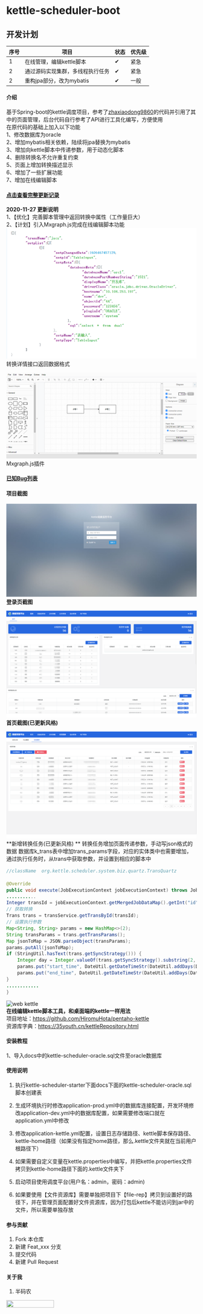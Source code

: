 # kettle-scheduler-boot
    
## 开发计划

|序号|项目|状态|优先级|
|----|----|----|----|
|1|在线管理，编辑kettle脚本 |✔|紧急|
|2|通过源码实现集群，多线程执行任务 |✔|紧急|
|2|重构jpa部分，改为mybatis|✔|一般|

#### 介绍
基于Spring-boot的kettle调度项目，参考了[zhaxiaodong9860](https://github.com/zhaxiaodong9860)的代码并引用了其中的页面管理，后台代码自行参考了API进行工具化编写，方便使用   
在原代码的基础上加入以下功能   
1、修改数据库为oracle   
2、增加mybatis相关依赖，陆续将jpa替换为mybatis   
3、增加向kettle脚本中传递参数，用于动态化脚本   
4、删除转换名不允许重复约束   
5、页面上增加转换描述显示   
6、增加了一些扩展功能   
7、增加在线编辑脚本   

#### [点击查看完整更新记录](./docs/md/update.md) 
**2020-11-27 更新说明**  
1、【优化】完善脚本管理中返回转换中属性（工作量巨大）   
2、【计划】引入Mxgraph.js完成在线编辑脚本功能 
![avatar](./docs/img/transDetail.jpg)
转换详情接口返回数据格式   

![avatar](./docs/img/Mxgraph.js.png)
Mxgraph.js插件  

#### [已知Bug列表](./docs/md/Bug.md)

#### 项目截图

![avatar](./docs/img/login.png)
 **<centeer>登录页截图</center>** 


![avatar](./docs/img/index_new.png)
 **<centeer>首页截图(已更新风格)</center>** 


![avatar](./docs/img/trans_new.png)
 **<centeer>新增转换任务(已更新风格)</center>   ** 
转换任务增加页面传递参数，手动写json格式的数据 
数据库k_trans表中增加trans_params字段，对应的实体类中也需要增加，通过执行任务时，从trans中获取参数，并设置到相应的脚本中
 
```java
//className  org.kettle.scheduler.system.biz.quartz.TransQuartz

@Override
public void execute(JobExecutionContext jobExecutionContext) throws JobExecutionException {
...........
Integer transId = jobExecutionContext.getMergedJobDataMap().getInt("id");
// 获取转换
Trans trans = transService.getTransById(transId);
// 设置执行参数
Map<String, String> params = new HashMap<>(2);
String transParams = trans.getTransParams();
Map jsonToMap = JSON.parseObject(transParams);
params.putAll(jsonToMap);
if (StringUtil.hasText(trans.getSyncStrategy())) {
	Integer day = Integer.valueOf(trans.getSyncStrategy().substring(2, trans.getSyncStrategy().length()));
	params.put("start_time", DateUtil.getDateTimeStr(DateUtil.addDays(DateUtil.getTodayStartTime(), -day)));
	params.put("end_time", DateUtil.getDateTimeStr(DateUtil.addDays(DateUtil.getTodayEndTime(), -day)));
}
............
}

```

![web kettle](https://images.gitee.com/uploads/images/2020/1029/095456_a0903322_720502.png "屏幕截图.png")   
**在线编辑kettle脚本工具，和桌面端的kettle一样用法**    
项目地址：https://github.com/HiromuHota/pentaho-kettle   
资源库字典：https://35youth.cn/kettleRepository.html

#### 安装教程
1、导入docs中的kettle-scheduler-oracle.sql文件至oracle数据库   

#### 使用说明
1.  执行kettle-scheduler-starter下面docs下面的kettle-scheduler-oracle.sql脚本创建表

2.  生成环境执行时修改application-prod.yml中的数据库连接配置，开发环境修改application-dev.yml中的数据库配置，如果需要修改端口就在application.yml中修改

3.  修改application-kettle.yml配置，设置日志存储路径、kettle脚本保存路径、kettle-home路径（如果没有指定home路径，那么.kettle文件夹就在当前用户根路径下）

4.  如果需要自定义变量在kettle.properties中编写，并把kettle.properties文件拷贝到kettle-home路径下面的.kettle文件夹下

5.  启动项目使用调度平台(用户名：admin，密码：admin)

6.  如果要使用【文件资源库】需要单独把项目下【file-rep】拷贝到设置好的路径下，并在管理页面配置好文件资源库，因为打包后kettle不能访问到jar中的文件，所以需要单独存放

#### 参与贡献

1.  Fork 本仓库
2.  新建 Feat_xxx 分支
3.  提交代码
4.  新建 Pull Request

#### 关于我
1.  半码农
<img src="https://images.gitee.com/uploads/images/2020/1029/100546_32f86823_720502.png" width="50%" height="50%" />



